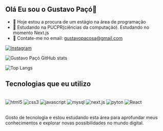 ## Olá Eu sou o Gustavo Paçó🤙

- 🔭 Hoje estou a procura de um estágio na área de programação
- 🌱 Estudando na PUCPR(ciências da computação). Estudando no momento Next.js 
- 💬 Contate-me no email: gustavopacosa@gmail.com

[![Instagram](https://img.shields.io/badge/Instagram-E4405F?style=for-the-badge&logo=instagram&logoColor=white)](https://www.instagram.com/gustavopaco__/?next=%2F)

![Gustavo Paçó GitHub stats](https://github-readme-stats.vercel.app/api?username=gustavopaco123&show_icons=true&theme=radical)

![Top Langs](https://github-readme-stats.vercel.app/api/top-langs/?username=gustavopaco123&langs_count=8)

## Tecnologias que eu utilizo

<div style = "display: inline_block"><br>
    <img align="center" alt="html5" src="https://img.shields.io/badge/HTML5-E34F26?style=for-the-badge&logo=html5&logoColor=white" />
    <img align="center" alt="css3" src="https://img.shields.io/badge/CSS3-1572B6?style=for-the-badge&logo=css3&logoColor=white" />
    <img align="center" alt="javascript" src="https://img.shields.io/badge/JavaScript-F7DF1E?style=for-the-badge&logo=javascript&logoColor=black" />
    <img align="center" alt="mysql" src="https://img.shields.io/badge/MySQL-00000F?style=for-the-badge&logo=mysql&logoColor=white" />
    <img align="center" alt="next.js" src="https://img.shields.io/badge/TypeScript-007ACC?style=for-the-badge&logo=typescript&logoColor=white" />
    <img align="center" alt="pyton" src="https://img.shields.io/badge/Python-3776AB?style=for-the-badge&logo=python&logoColor=white" />
    <img align="center" alt="React" src="https://img.shields.io/badge/React-20232A?style=for-the-badge&logo=react&logoColor=61DAFB" />
</div><br/>

Gosto de tecnologia e estou estudando esta área para aprofundar meus conhecimentos e explorar novas possibilidades no mundo digital.
